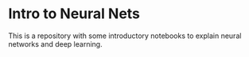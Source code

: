 # Intro to Neural Nets

This is a repository with some introductory notebooks to explain neural networks and deep learning.

